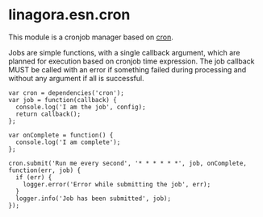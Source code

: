 # linagora.esn.cron

This module is a cronjob manager based on [cron](https://www.npmjs.com/package/cron).

Jobs are simple functions, with a single callback argument, which are planned for execution based on cronjob time expression.
The job callback MUST be called with an error if something failed during processing and without any argument if all is successful.

    var cron = dependencies('cron');
    var job = function(callback) {
      console.log('I am the job', config);
      return callback();
    };

    var onComplete = function() {
      console.log('I am complete');
    };

    cron.submit('Run me every second', '* * * * * *', job, onComplete, function(err, job) {
      if (err) {
        logger.error('Error while submitting the job', err);
      }
      logger.info('Job has been submitted', job);
    });

